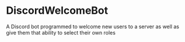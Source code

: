 # DiscordWelcomeBot
A Discord bot programmed to welcome new users to a server as well as give them that ability to select their own roles
